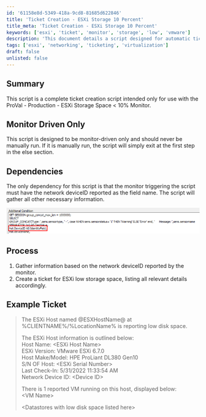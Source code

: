 ```yaml
---
id: '61158e8d-5349-418a-9cd8-81685d622846'
title: 'Ticket Creation - ESXi Storage 10 Percent'
title_meta: 'Ticket Creation - ESXi Storage 10 Percent'
keywords: ['esxi', 'ticket', 'monitor', 'storage', 'low', 'vmware']
description: 'This document details a script designed for automatic ticket creation when an ESXi host reports low storage space. It is intended to be triggered by a monitor and outlines the process for gathering necessary information and generating a ticket with relevant details about the ESXi host and its virtual machines.'
tags: ['esxi', 'networking', 'ticketing', 'virtualization']
draft: false
unlisted: false
---
```


## Summary

This script is a complete ticket creation script intended only for use with the ProVal - Production - ESXi Storage Space \< 10% Monitor.

## Monitor Driven Only

This script is designed to be monitor-driven only and should never be manually run. If it is manually run, the script will simply exit at the first step in the else section.

## Dependencies

The only dependency for this script is that the monitor triggering the script must have the network deviceID reported as the field name. The script will gather all other necessary information.

![Image](../../../static/img/Ticket-Creation---ESXi-Storage--10/image_1.png)

## Process

1. Gather information based on the network deviceID reported by the monitor.
2. Create a ticket for ESXi low storage space, listing all relevant details accordingly.

## Example Ticket

> The ESXi Host named @ESXHostName@ at %CLIENTNAME%/%LocationName% is reporting low disk space.  
>
> The ESXi Host information is outlined below:  
> Host Name: \<ESXi Host Name>  
> ESXi Version: VMware ESXi 6.7.0  
> Host Make/Model: HPE ProLiant DL380 Gen10  
> S/N OF Host: \<ESXi Serial Number>  
> Last Check-In: 5/31/2022 11:33:54 AM  
> Network Device ID: \<Device ID>  
>
> There is 1 reported VM running on this host, displayed below:  
> \<VM Name>  
>
> \<Datastores with low disk space listed here>

